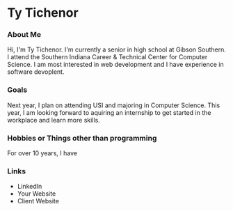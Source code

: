 # Ty Tichenor 

### About Me
Hi, I'm Ty Tichenor. I'm currently a senior in high school at Gibson Southern. I attend the Southern Indiana Career & Technical Center for Computer Science. I am most interested in web development and I have experience in software devoplent.

### Goals
Next year, I plan on attending USI and majoring in Computer Science. This year, I am looking forward to aquiring an internship to get started in the workplace and learn more skills. 

### Hobbies or Things other than programming 
For over 10 years, I have 

### Links 
- LinkedIn
- Your Website 
- Client Website
